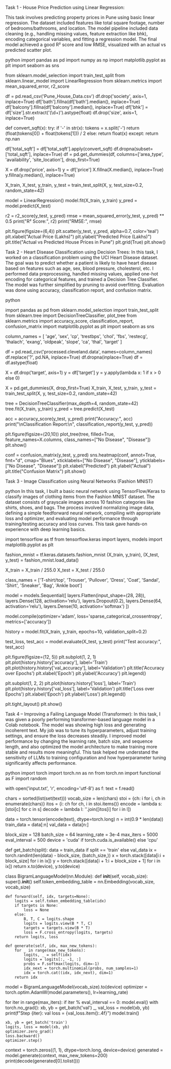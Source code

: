 Task 1 - House Price Prediction using Linear Regression:

This task involves predicting property prices in Pune using basic linear regression. The dataset included features like total square footage, number of bedrooms/bathrooms, and location. The model pipeline included data cleaning (e.g., handling missing values, feature extraction like bhk), encoding categorical variables, and fitting a regression model. The final model achieved a good R² score and low RMSE, visualized with an actual vs predicted scatter plot.

python
import pandas as pd
import numpy as np
import matplotlib.pyplot as plt
import seaborn as sns

from sklearn.model_selection import train_test_split
from sklearn.linear_model import LinearRegression
from sklearn.metrics import mean_squared_error, r2_score

df = pd.read_csv('Pune_House_Data.csv')
df.drop('society', axis=1, inplace=True)
df['bath'].fillna(df['bath'].median(), inplace=True)
df['balcony'].fillna(df['balcony'].median(), inplace=True)
df['bhk'] = df['size'].str.extract('(\d+)').astype(float)
df.drop('size', axis=1, inplace=True)

def convert_sqft(x):
    try:
        if '-' in str(x):
            tokens = x.split('-')
            return (float(tokens[0]) + float(tokens[1])) / 2
        else:
            return float(x)
    except:
        return np.nan

df['total_sqft'] = df['total_sqft'].apply(convert_sqft)
df.dropna(subset=['total_sqft'], inplace=True)
df = pd.get_dummies(df, columns=['area_type', 'availability', 'site_location'], drop_first=True)

X = df.drop('price', axis=1)
y = df['price']
X.fillna(X.median(), inplace=True)
y.fillna(y.median(), inplace=True)

X_train, X_test, y_train, y_test = train_test_split(X, y, test_size=0.2, random_state=42)

model = LinearRegression()
model.fit(X_train, y_train)
y_pred = model.predict(X_test)

r2 = r2_score(y_test, y_pred)
rmse = mean_squared_error(y_test, y_pred) ** 0.5
print("R² Score:", r2)
print("RMSE:", rmse)

plt.figure(figsize=(6,4))
plt.scatter(y_test, y_pred, alpha=0.7, color='teal')
plt.xlabel("Actual Price (Lakhs)")
plt.ylabel("Predicted Price (Lakhs)")
plt.title("Actual vs Predicted House Prices in Pune")
plt.grid(True)
plt.show()


Task 2 - Heart Disease Classification using Decision Trees:
In this task, I worked on a classification problem using the UCI Heart Disease dataset. The goal was to predict whether a patient is likely to have heart disease based on features such as age, sex, blood pressure, cholesterol, etc. I performed data preprocessing, handled missing values, applied one-hot encoding for categorical features, and trained a Decision Tree Classifier. The model was further simplified by pruning to avoid overfitting. Evaluation was done using accuracy, classification report, and confusion matrix.

python

import pandas as pd
from sklearn.model_selection import train_test_split
from sklearn.tree import DecisionTreeClassifier, plot_tree
from sklearn.metrics import accuracy_score, classification_report, confusion_matrix
import matplotlib.pyplot as plt
import seaborn as sns

column_names = [
    'age', 'sex', 'cp', 'trestbps', 'chol', 'fbs', 'restecg',
    'thalach', 'exang', 'oldpeak', 'slope', 'ca', 'thal', 'target'
]

df = pd.read_csv('processed.cleveland.data', names=column_names)
df.replace('?', pd.NA, inplace=True)
df.dropna(inplace=True)
df = df.astype(float)

X = df.drop('target', axis=1)
y = df['target']
y = y.apply(lambda x: 1 if x > 0 else 0)

X = pd.get_dummies(X, drop_first=True)
X_train, X_test, y_train, y_test = train_test_split(X, y, test_size=0.2, random_state=42)

tree = DecisionTreeClassifier(max_depth=4, random_state=42)
tree.fit(X_train, y_train)
y_pred = tree.predict(X_test)

acc = accuracy_score(y_test, y_pred)
print("Accuracy:", acc)
print("\nClassification Report:\n", classification_report(y_test, y_pred))

plt.figure(figsize=(20,10))
plot_tree(tree, filled=True, feature_names=X.columns, class_names=["No Disease", "Disease"])
plt.show()

conf = confusion_matrix(y_test, y_pred)
sns.heatmap(conf, annot=True, fmt="d", cmap="Blues", xticklabels=["No Disease", "Disease"], yticklabels=["No Disease", "Disease"])
plt.xlabel("Predicted")
plt.ylabel("Actual")
plt.title("Confusion Matrix")
plt.show()


Task 3 - Image Classification using Neural Networks (Fashion MNIST) 

 python
 In this task, I built a basic neural network using TensorFlow/Keras to classify images of clothing items from the Fashion MNIST dataset. The dataset consists of grayscale images across 10 fashion categories like shirts, shoes, and bags. The process involved normalizing image data, defining a simple feedforward neural network, compiling with appropriate loss and optimizer, and evaluating model performance through training/testing accuracy and loss curves. This task gave hands-on experience with deep learning basics.

 import tensorflow as tf
from tensorflow.keras import layers, models
import matplotlib.pyplot as plt
 
fashion_mnist = tf.keras.datasets.fashion_mnist
(X_train, y_train), (X_test, y_test) = fashion_mnist.load_data()
 
X_train = X_train / 255.0
X_test = X_test / 255.0

 
class_names = ['T-shirt/top', 'Trouser', 'Pullover', 'Dress', 'Coat',
               'Sandal', 'Shirt', 'Sneaker', 'Bag', 'Ankle boot']

 
model = models.Sequential([
    layers.Flatten(input_shape=(28, 28)),
    layers.Dense(128, activation='relu'),
    layers.Dropout(0.2),
    layers.Dense(64, activation='relu'),
    layers.Dense(10, activation='softmax')
])

 
model.compile(optimizer='adam',
              loss='sparse_categorical_crossentropy',
              metrics=['accuracy'])
 
history = model.fit(X_train, y_train, epochs=10, validation_split=0.2)
 
test_loss, test_acc = model.evaluate(X_test, y_test)
print("Test accuracy:", test_acc)

 
plt.figure(figsize=(12, 5))
plt.subplot(1, 2, 1)
plt.plot(history.history['accuracy'], label='Train')
plt.plot(history.history['val_accuracy'], label='Validation')
plt.title('Accuracy over Epochs')
plt.xlabel('Epoch')
plt.ylabel('Accuracy')
plt.legend()

plt.subplot(1, 2, 2)
plt.plot(history.history['loss'], label='Train')
plt.plot(history.history['val_loss'], label='Validation')
plt.title('Loss over Epochs')
plt.xlabel('Epoch')
plt.ylabel('Loss')
plt.legend()

plt.tight_layout()
plt.show()


Task 4 – Improving a Failing Language Model (Transformer):
In this task, I was given a poorly performing transformer-based language model in a Colab notebook. The model was showing high loss and generating incoherent text. My job was to tune its hyperparameters, adjust training settings, and ensure the loss decreases steadily. I improved model performance by changing the learning rate, batch size, and sequence length, and also optimized the model architecture to make training more stable and results more meaningful.
This task helped me understand the sensitivity of LLMs to training configuration and how hyperparameter tuning significantly affects performance.

python
import torch
import torch.nn as nn
from torch.nn import functional as F
import random
 
with open('input.txt', 'r', encoding='utf-8') as f:
    text = f.read()

chars = sorted(list(set(text)))
vocab_size = len(chars)
stoi = {ch: i for i, ch in enumerate(chars)}
itos = {i: ch for ch, i in stoi.items()}
encode = lambda s: [stoi[c] for c in s]
decode = lambda l: ''.join([itos[i] for i in l])

data = torch.tensor(encode(text), dtype=torch.long)
n = int(0.9 * len(data))
train_data = data[:n]
val_data = data[n:]

block_size = 128
batch_size = 64
learning_rate = 3e-4
max_iters = 5000
eval_interval = 500
device = 'cuda' if torch.cuda.is_available() else 'cpu'

def get_batch(split):
    data = train_data if split == 'train' else val_data
    ix = torch.randint(len(data) - block_size, (batch_size,))
    x = torch.stack([data[i:i + block_size] for i in ix])
    y = torch.stack([data[i + 1:i + block_size + 1] for i in ix])
    return x.to(device), y.to(device)

class BigramLanguageModel(nn.Module):
    def __init__(self, vocab_size):
        super().__init__()
        self.token_embedding_table = nn.Embedding(vocab_size, vocab_size)

    def forward(self, idx, targets=None):
        logits = self.token_embedding_table(idx)
        if targets is None:
            loss = None
        else:
            B, T, C = logits.shape
            logits = logits.view(B * T, C)
            targets = targets.view(B * T)
            loss = F.cross_entropy(logits, targets)
        return logits, loss

    def generate(self, idx, max_new_tokens):
        for _ in range(max_new_tokens):
            logits, _ = self(idx)
            logits = logits[:, -1, :]
            probs = F.softmax(logits, dim=-1)
            idx_next = torch.multinomial(probs, num_samples=1)
            idx = torch.cat((idx, idx_next), dim=1)
        return idx

model = BigramLanguageModel(vocab_size).to(device)
optimizer = torch.optim.AdamW(model.parameters(), lr=learning_rate)

for iter in range(max_iters):
    if iter % eval_interval == 0:
        model.eval()
        with torch.no_grad():
            xb, yb = get_batch('val')
            _, val_loss = model(xb, yb)
        print(f"Step {iter}: val loss = {val_loss.item():.4f}")
        model.train()

    xb, yb = get_batch('train')
    logits, loss = model(xb, yb)
    optimizer.zero_grad()
    loss.backward()
    optimizer.step()

context = torch.zeros((1, 1), dtype=torch.long, device=device)
generated = model.generate(context, max_new_tokens=200)
print(decode(generated[0].tolist()))
